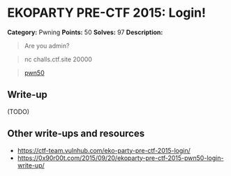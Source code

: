 # EKOPARTY PRE-CTF 2015: Login!

**Category:** Pwning
**Points:** 50
**Solves:** 97
**Description:**

> Are you admin?

> nc challs.ctf.site 20000

>[pwn50](pwn50.zip)

## Write-up

(TODO)

## Other write-ups and resources

* <https://ctf-team.vulnhub.com/eko-party-pre-ctf-2015-login/>
* <https://0x90r00t.com/2015/09/20/ekoparty-pre-ctf-2015-pwn50-login-write-up/>

